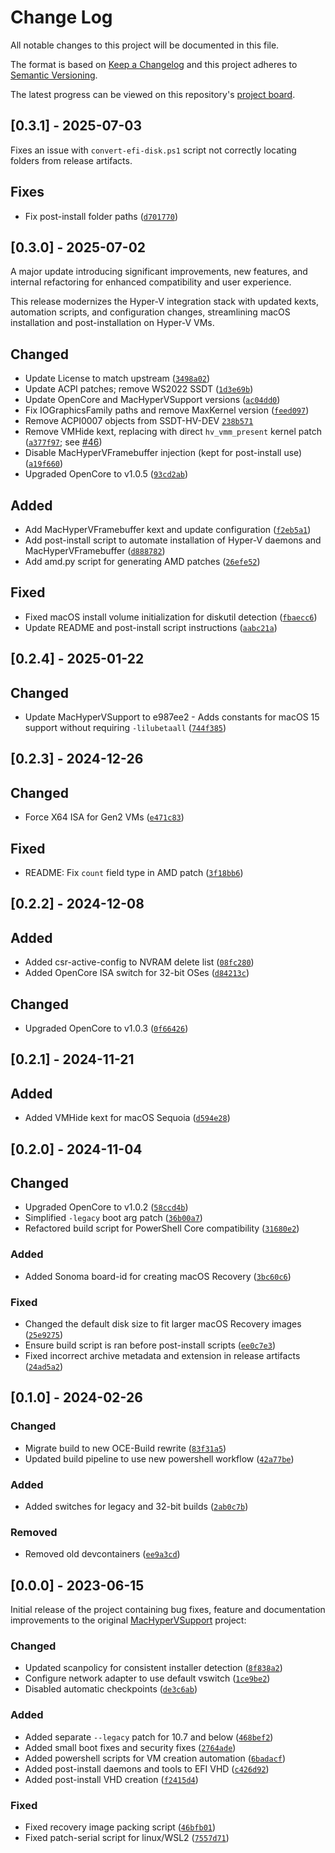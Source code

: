 # Change Log
All notable changes to this project will be documented in this file.
 
The format is based on [Keep a Changelog](http://keepachangelog.com/)
and this project adheres to [Semantic Versioning](http://semver.org/).

The latest progress can be viewed on this repository's [project board](#).

## [0.3.1] - 2025-07-03

Fixes an issue with `convert-efi-disk.ps1` script not correctly locating folders from release artifacts.

## Fixes
- Fix post-install folder paths ([`d701770`](https://github.com/Qonfused/OSX-Hyper-V/commit/d701770b53499c8d3f16347813985e5c29ec26b3))

## [0.3.0] - 2025-07-02

A major update introducing significant improvements, new features, and internal refactoring for enhanced compatibility and user experience.

This release modernizes the Hyper-V integration stack with updated kexts, automation scripts, and configuration changes, streamlining macOS installation and post-installation on Hyper-V VMs.

## Changed
- Update License to match upstream ([`3498a02`](https://github.com/Qonfused/OSX-Hyper-V/pull/40/commits/3498a023644184ec8086442365b64cf12998212e))
- Update ACPI patches; remove WS2022 SSDT ([`1d3e69b`](https://github.com/Qonfused/OSX-Hyper-V/pull/40/commits/1d3e69bf29af5e50e7350259bacfd2908c815d06))
- Update OpenCore and MacHyperVSupport versions ([`ac04dd0`](https://github.com/Qonfused/OSX-Hyper-V/pull/40/commits/ac04dd034665250b9c3320b3b12aa2988b370a77))
- Fix IOGraphicsFamily paths and remove MaxKernel version ([`feed097`](https://github.com/Qonfused/OSX-Hyper-V/pull/40/commits/feed09783784373528a4ba9e934339eda1c0fe1e))
- Remove ACPI0007 objects from SSDT-HV-DEV [`238b571`](https://github.com/Qonfused/OSX-Hyper-V/pull/40/commits/238b571e16ef857ffa5eaf7a390f16162774f7fa)
- Remove VMHide kext, replacing with direct `hv_vmm_present` kernel patch ([`a377f97`](https://github.com/Qonfused/OSX-Hyper-V/pull/40/commits/a377f977d1c4b48d4630c5c48fa4006474b9196f); see [#46](https://github.com/Qonfused/OSX-Hyper-V/issues/46#issuecomment-2813907377))
- Disable MacHyperVFramebuffer injection (kept for post-install use) ([`a19f660`](https://github.com/Qonfused/OSX-Hyper-V/pull/40/commits/a19f660b95e1e4f397c9b0ccb581496e3cf0b725))
- Upgraded OpenCore to v1.0.5 ([`93cd2ab`](https://github.com/Qonfused/OSX-Hyper-V/commit/93cd2ab3647450be544f0883eb0f70ea0a8a574f))

## Added
- Add MacHyperVFramebuffer kext and update configuration ([`f2eb5a1`](https://github.com/Qonfused/OSX-Hyper-V/pull/40/commits/f2eb5a1b88d3fe802df57e40135049dab2d98351))
- Add post-install script to automate installation of Hyper-V daemons and MacHyperVFramebuffer ([`d888782`](https://github.com/Qonfused/OSX-Hyper-V/pull/40/commits/d888782fbb726e762a80d35609d03ed497bc93b3))
- Add amd.py script for generating AMD patches ([`26efe52`](https://github.com/Qonfused/OSX-Hyper-V/commit/26efe5282b5788f4755bad346103c6577a97ad4c))

## Fixed
- Fixed macOS install volume initialization for diskutil detection ([`fbaecc6`](https://github.com/Qonfused/OSX-Hyper-V/commit/fbaecc635db26ce3ee63bff3ca543abd29ff6bcb))
- Update README and post-install script instructions ([`aabc21a`](https://github.com/Qonfused/OSX-Hyper-V/pull/40/commits/aabc21a61cc1d098eea4b5becf277f6f35ed06f4))

## [0.2.4] - 2025-01-22

## Changed
- Update MacHyperVSupport to e987ee2 - Adds constants for macOS 15 support without requiring `-lilubetaall` ([`744f385`](https://github.com/Qonfused/OSX-Hyper-V/commit/744f3850f0e41e2c7ca24f5f183af230e3215dac))

## [0.2.3] - 2024-12-26

## Changed
- Force X64 ISA for Gen2 VMs ([`e471c83`](https://github.com/Qonfused/OSX-Hyper-V/commit/e471c834bde52f10362898b5ce9319fd6b50e4e3))

## Fixed
- README: Fix `count` field type in AMD patch ([`3f18bb6`](https://github.com/Qonfused/OSX-Hyper-V/commit/3f18bb62974b48426ec27d6e05f8a53c996f0580))

## [0.2.2] - 2024-12-08

## Added
- Added csr-active-config to NVRAM delete list ([`08fc280`](https://github.com/Qonfused/OSX-Hyper-V/commit/08fc28037db79ad947983d108787aa765c545298))
- Added OpenCore ISA switch for 32-bit OSes ([`d84213c`](https://github.com/Qonfused/OSX-Hyper-V/commit/d84213c58480bd2f75150f1a094203f2e7513c0a))

## Changed
- Upgraded OpenCore to v1.0.3 ([`0f66426`](https://github.com/Qonfused/OSX-Hyper-V/commit/0f664268253389eb70388cd5ed229c8e42e3db97))

## [0.2.1] - 2024-11-21

## Added
- Added VMHide kext for macOS Sequoia ([`d594e28`](https://github.com/Qonfused/OSX-Hyper-V/commit/d594e28e791a432a84ad665f674fa1b576fb132b))

## [0.2.0] - 2024-11-04

## Changed
- Upgraded OpenCore to v1.0.2 ([`58ccd4b`](https://github.com/Qonfused/OSX-Hyper-V/commit/58ccd4b6e1c6492fab0d704d4b2bf24b834e56f7))
- Simplified `-legacy` boot arg patch ([`36b00a7`](https://github.com/Qonfused/OSX-Hyper-V/commit/36b00a73eaf1bee4ab42b07c70f1900e7500db10))
- Refactored build script for PowerShell Core compatibility ([`31680e2`](https://github.com/Qonfused/OSX-Hyper-V/commit/31680e2a762059555ae85407db450f625cf5d939))

### Added
- Added Sonoma board-id for creating macOS Recovery ([`3bc60c6`](https://github.com/Qonfused/OSX-Hyper-V/commit/3bc60c6a2d7b5b17603123b0565d795870dfa089))

### Fixed
- Changed the default disk size to fit larger macOS Recovery images ([`25e9275`](https://github.com/Qonfused/OSX-Hyper-V/commit/25e92751264f71671e4c1287744a211d87b49482))
- Ensure build script is ran before post-install scripts ([`ee0c7e3`](https://github.com/Qonfused/OSX-Hyper-V/commit/ee0c7e3760e9b0c191fbae5fff124ef78afba0cf))
- Fixed incorrect archive metadata and extension in release artifacts ([`24ad5a2`](https://github.com/Qonfused/OSX-Hyper-V/commit/24ad5a2decd27c34ea906e23ec465e685eee756f))

## [0.1.0] - 2024-02-26

### Changed
- Migrate build to new OCE-Build rewrite ([`83f31a5`](https://github.com/Qonfused/OSX-Hyper-V/pull/4/commits/83f31a53f26d0d3451ffc9215564bc8e156cb8cb))
- Updated build pipeline to use new powershell workflow ([`42a77be`](https://github.com/Qonfused/OSX-Hyper-V/pull/4/commits/42a77be235c4bccccf6664708b5547bd68008147))

### Added
- Added switches for legacy and 32-bit builds ([`2ab0c7b`](https://github.com/Qonfused/OSX-Hyper-V/pull/4/commits/2ab0c7b2b214886be6c2cc6da0595e4ff1e08b2a))

### Removed
- Removed old devcontainers ([`ee9a3cd`](https://github.com/Qonfused/OSX-Hyper-V/pull/4/commits/ee9a3cdcae8bf1322502705bc39f43429db2da13))

## [0.0.0] - 2023-06-15

Initial release of the project containing bug fixes, feature and documentation improvements to the original [MacHyperVSupport](https://github.com/acidanthera/MacHyperVSupport) project:

### Changed
- Updated scanpolicy for consistent installer detection ([`8f838a2`](https://github.com/Qonfused/OSX-Hyper-V/commit/8f838a2342af58ccc568ac590f850df6771c6eb9))
- Configure network adapter to use default vswitch ([`1ce9be2`](https://github.com/Qonfused/OSX-Hyper-V/commit/1ce9be20a0e7f2a1a7980b5c9f80003bf228c9b9))
- Disabled automatic checkpoints ([`de3c6ab`](https://github.com/Qonfused/OSX-Hyper-V/commit/de3c6ab29b2b9903c1e2281f6b1d8a6fe98373a8))

### Added
- Added separate `--legacy` patch for 10.7 and below ([`468bef2`](https://github.com/Qonfused/OSX-Hyper-V/commit/468bef2c552e661982de3c7cb8091a1ddd9fd495))
- Added small boot fixes and security fixes ([`2764ade`](https://github.com/Qonfused/OSX-Hyper-V/commit/2764ade116b944e8b8ace6dbf183609356d8c02e))
- Added powershell scripts for VM creation automation ([`6badacf`](https://github.com/Qonfused/OSX-Hyper-V/commit/6badacfccf32c3a818fe5ea61eddbad04c8d9738))
- Added post-install daemons and tools to EFI VHD ([`c426d92`](https://github.com/Qonfused/OSX-Hyper-V/commit/c426d928ba7d2afe4bee16b8c56244668d9fec2b))
- Added post-install VHD creation ([`f2415d4`](https://github.com/Qonfused/OSX-Hyper-V/commit/f2415d41160f79d66591fe4dda1532aa92b6c9c0))

### Fixed
- Fixed recovery image packing script ([`46bfb01`](https://github.com/Qonfused/OSX-Hyper-V/commit/46bfb01c4c38abc0a75f3d5ae410184538754c6a))
- Fixed patch-serial script for linux/WSL2 ([`7557d71`](https://github.com/Qonfused/OSX-Hyper-V/commit/7557d713a5a0551ccd5ac0c40fc0356a1cac1dc5))
